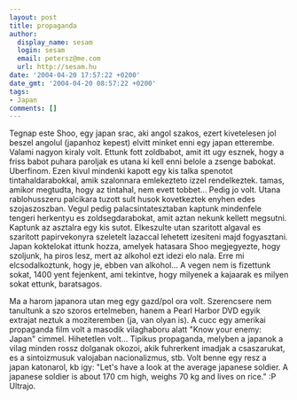 ```yaml
---
layout: post
title: propaganda
author:
  display_name: sesam
  login: sesam
  email: petersz@me.com
  url: http://sesam.hu
date: '2004-04-20 17:57:22 +0200'
date_gmt: '2004-04-20 08:57:22 +0200'
tags:
- Japan
comments: []
---
```


Tegnap este Shoo, egy japan srac, aki angol szakos, ezert kivetelesen jol beszel angolul (japanhoz kepest) elvitt minket enni egy japan etterembe. Valami nagyon kiraly volt. Ettunk fott zoldbabot, amit itt ugy esznek, hogy a friss babot puhara paroljak es utana ki kell enni belole a zsenge babokat. Uberfinom. Ezen kivul mindenki kapott egy kis talka spenotot tintahaldarabokkal, amik szalonnara emlekezteto izzel rendelkeztek. tamas, amikor megtudta, hogy az tintahal, nem evett tobbet... Pedig jo volt. Utana rablohusszeru palcikara tuzott sult husok kovetkeztek enyhen edes szojaszoszban. Vegul pedig palacsintatesztaban kaptunk mindenfele tengeri herkentyu es zoldsegdarabokat, amit aztan nekunk kellett megsutni. Kaptunk az asztalra egy kis sutot. Elkeszulte utan szaritott algaval es szaritott papirvekonyra szeletelt lazaccal lehetett izesiteni majd fogyasztani. Japan koktelokat ittunk hozza, amelyek hatasara Shoo megjegyezte, hogy szoljunk, ha piros lesz, mert az alkohol ezt idezi elo nala. Erre mi elcsodalkoztunk, hogy je, ebben van alkohol... A vegen nem is fizettunk sokat, 1400 yent fejenkent, ami tekintve, hogy milyenek a kajaarak es milyen sokat ettunk, baratsagos.

Ma a harom japanora utan meg egy gazd/pol ora volt. Szerencsere nem tanultunk a szo szoros ertelmeben, hanem a Pearl Harbor DVD egyik extrajat neztuk a moziteremben (ja, van olyan is). A cucc egy amerikai propaganda film volt a masodik vilaghaboru alatt "Know your enemy: Japan" cimmel. Hihetetlen volt... Tipikus propaganda, melyben a japanok a vilag minden rossz dolganak okozoi, akik fuhrerkent imadjak a csaszarukat, es a sintoizmusuk valojaban nacionalizmus, stb. Volt benne egy resz a japan katonarol, kb igy: "Let's have a look at the average japanese soldier. A japanese soldier is about 170 cm high, weighs 70 kg and lives on rice." :P Ultrajo.
